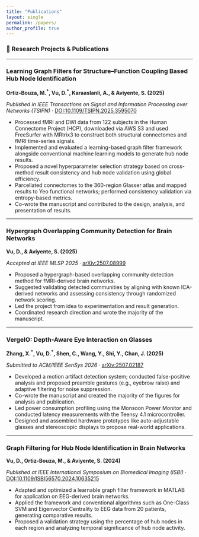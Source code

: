```yaml
---
title: "Publications"
layout: single
permalink: /papers/
author_profile: true
---
```


### 🧠 Research Projects & Publications

---

### **Learning Graph Filters for Structure–Function Coupling Based Hub Node Identification**

<p><strong>Ortiz-Bouza, M.<sup>*</sup>, Vu, D.<sup>*</sup>, Karaaslanli, A., & Aviyente, S. (2025)</strong></p>
<p><em>Published in IEEE Transactions on Signal and Information Processing over Networks (TSIPN)</em> · <a href="https://doi.org/10.1109/TSIPN.2025.3595070">DOI:10.1109/TSIPN.2025.3595070</a></p>

- Processed fMRI and DWI data from 122 subjects in the Human Connectome Project (HCP), downloaded via AWS S3 and used FreeSurfer with MRtrix3 to construct both structural connectomes and fMRI time-series signals.  
- Implemented and evaluated a learning-based graph filter framework alongside conventional machine learning models to generate hub node results.  
- Proposed a novel hyperparameter selection strategy based on cross-method result consistency and hub node validation using global efficiency.  
- Parcellated connectomes to the 360-region Glasser atlas and mapped results to Yeo functional networks; performed consistency validation via entropy-based metrics.  
- Co-wrote the manuscript and contributed to the design, analysis, and presentation of results.


---

### **Hypergraph Overlapping Community Detection for Brain Networks**

<p><strong>Vu, D., & Aviyente, S. (2025)</strong></p>
<p><em>Accepted at IEEE MLSP 2025</em> · <a href="https://arxiv.org/abs/2507.08999">arXiv:2507.08999</a></p>

- Proposed a hypergraph-based overlapping community detection method for fMRI-derived brain networks.  
- Suggested validating detected communities by aligning with known ICA-derived networks and assessing consistency through randomized network scoring.  
- Led the project from idea to experimentation and result generation.  
- Coordinated research direction and wrote the majority of the manuscript.

---

### **VergeIO: Depth-Aware Eye Interaction on Glasses**

<p><strong>Zhang, X.<sup>*</sup>, Vu, D.<sup>*</sup>, Shen, C., Wang, Y., Shi, Y., Chan, J. (2025)</strong></p>
<p><em>Submitted to ACM/IEEE SenSys 2026</em> · <a href="https://arxiv.org/abs/2507.02187">arXiv:2507.02187</a></p>

- Developed a motion artifact detection system; conducted false-positive analysis and proposed preamble gestures (e.g., eyebrow raise) and adaptive filtering for noise suppression.  
- Co-wrote the manuscript and created the majority of the figures for analysis and publication.  
- Led power consumption profiling using the Monsoon Power Monitor and conducted latency measurements with the Teensy 4.1 microcontroller.  
- Designed and assembled hardware prototypes like auto-adjustable glasses and stereoscopic displays to propose real-world applications.

<!-- ---

### **LubDubDecoder: Bringing Micro-Mechanical Cardiac Monitoring to All Hearables**

<p><strong>Zhang, S.<sup>*</sup>, Zhang, X.<sup>*</sup>, Vu, D.<sup>*</sup>, Qiang, T., Palacios, C., Zhu, J., Wang, Y., Goel, M., Chan, J. (2025)</strong></p>
<p><em>Submitting to ACM CHI 2026</em> · <a href="https://arxiv.org/abs/2507.02187">arXiv:2507.02187</a></p>

- Designed and implemented an in-ear high-SNR heartbeat detection system using microphones and speaker-turned-microphone configurations, amplified via the Babyface Pro FS interface; developed real-time MATLAB feedback tools for troubleshooting and signal monitoring.  
- Conducted a user study across 60 sessions with 24 participants to collect physiological data and survey responses.  
- Co-wrote the manuscript and contributed to the device’s physical theory. -->


---

### **Graph Filtering for Hub Node Identification in Brain Networks**

<p><strong>Vu, D., Ortiz-Bouza, M., & Aviyente, S. (2024)</strong></p>
<p><em>Published at IEEE International Symposium on Biomedical Imaging (ISBI)</em> · <a href="https://doi.org/10.1109/ISBI56570.2024.10635215">DOI:10.1109/ISBI56570.2024.10635215</a></p>

- Adapted and optimized a learnable graph filter framework in MATLAB for application on EEG-derived brain networks.  
- Applied the framework and conventional algorithms such as One-Class SVM and Eigenvector Centrality to EEG data from 20 patients, generating comparative results.  
- Proposed a validation strategy using the percentage of hub nodes in each region and analyzing temporal significance of hub node activity.

